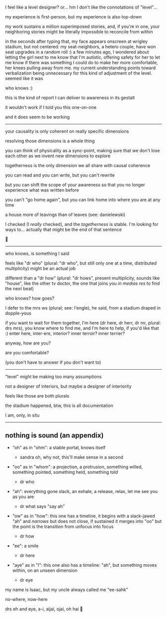 I feel like a level designer? or... hm I don't like the connotations of "level"...

my experience is first-person, but my experience is also top-down

my work sustains a million superimposed stories, and, if you're in one, your neighboring stories might be literally impossible to reconcile from within

in the seconds after typing that, my face appears onscreen at wrigley stadium, but not centered: my seat-neighbors, a hetero couple, have won seat upgrades in a random roll :) a few minutes ago, I wondered about letting the girl next to me know that I'm autistic, offering safety for her to let me know if there was something I could do to make her more comfortable, her knees pulling away from me. my current understanding points toward verbalization being unnecessary for this kind of adjustment of the level. seemed like it was

who knows :)

this is the kind of report I can deliver to awareness in its gestalt

it wouldn't work if I told you this one-on-one

and it does seem to be working

---

your causality is only coherent on really specific dimensions

resolving those dimensions is a whole thing

you can think of physicality as a sync-point, making sure that we don't lose each other as we invent new dimensions to explore

togetherness is the only dimension we all share with causal coherence

you can read and you can write, but you can't rewrite

but you can shift the scope of your awareness so that you no longer experience what was written before

you can't "go home again", but you can link home into where you are at any time

a house more of leavings than of leaves (see: danielewski)

I checked (I *really* checked), and the *togetherness* is stable. I'm looking for ways to... actually that might be the end of that sentence

🤲

---

who knows, is something I said

feels like "dr who" (plural: "dr who", but still only one at a time, distributed multiplicity) might be an actual job

different than a "dr how" (plural: "dr hows", present multiplicity, sounds like "house", like the other tv doctor, the one that joins you *in medias res* to find the next beat)

who knows? how goes?

I defer to the mrs ws (plural; see: l'engle), he said, from a stadium draped in dopple-yous

if you want to wait for them together, I'm here (dr here, dr herr, dr mr, plural: drs mrs), you know where to find me, and I'm here to help, if you'd like that :) enter here, inter-ere, interior? inner terroir? inner terrier?

anyway, how are you?

are you comfortable?

(you don't have to answer if you don't want to)

---

"level" might be making too many assumptions

not a designer of interiors, but maybe a designer of interiority

feels like those are both plurals

the stadium happened, btw, this is all documentation

I am, only, in situ


--------------------------------------------------------

## nothing is sound (an appendix)

* "oh" as in "ohm": a stable portal, knows itself
  * sandra oh, why not, this'll make sense in a second

* "oo" as in "whom": a projection, a protrusion, something willed, something pointed, something held, something _told_
  * dr who

* "ah": everything gone slack, an exhale, a release, relax, let me see you as you are
  * dr what says "say ah"

* "ow" as in "how": this one has a timeline, it begins with a slack-jawed "ah" and *narrows* but does not close, if sustained it merges into "oo" but the point is the transition from unfocus into focus
  * dr how

* "ee": a smile
  * dr here

* "aye" as in "I": this one also has a timeline: "ah", but something moves within, on an unseen dimension
  * dr eye

my name is Isaac, but my uncle always called me "ee-sahk"

no-where, now-here

drs eh and eye, a-i, aijai, ojai, oh hai 👋
